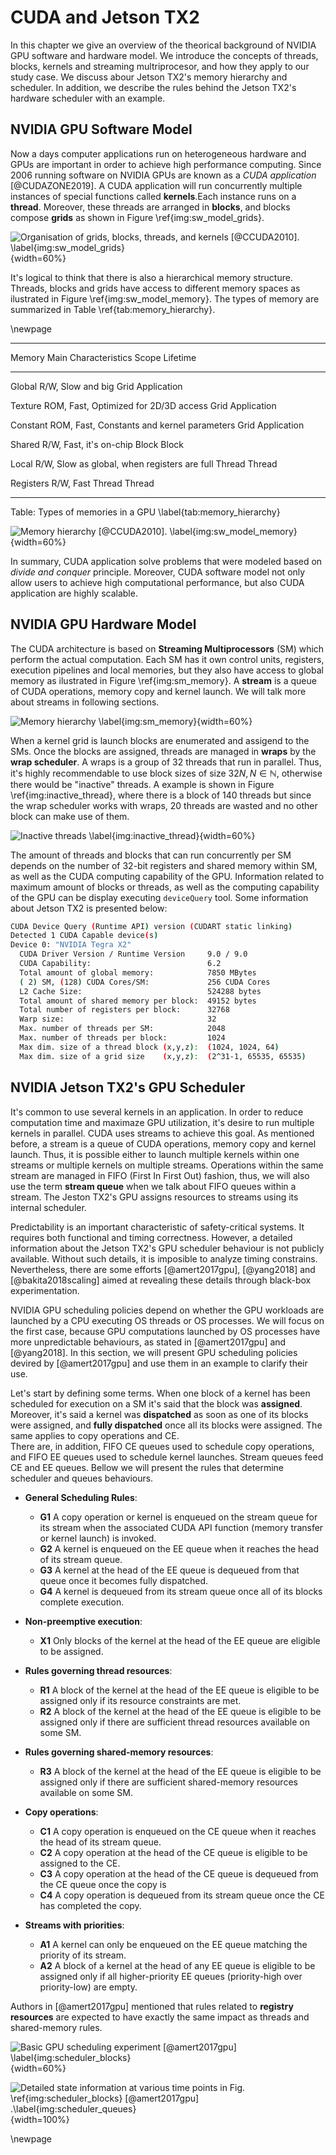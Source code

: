 # CUDA and Jetson TX2

<!--
After the introductory chapter, it seems fairly common to 
include a chapter that reviews the literature and 
introduces methodology used throughout the thesis.
-->
In this chapter we give an overview of the theorical background of  NVIDIA GPU software and hardware model. We introduce the concepts of threads, blocks, kernels and streaming multriprocesor, and how they apply to our study case.
We discuss abour Jetson TX2's memory hierarchy and scheduler. In addition, we describe the rules behind the Jetson TX2's hardware scheduler with an example. 

## NVIDIA GPU Software Model
Now a days computer applications run on heterogeneous hardware and GPUs are important in order to achieve high performance computing. 
Since 2006 running software on NVIDIA GPUs are known as a _CUDA application_ [@CUDAZONE2019].
A CUDA application will run concurrently multiple instances of special functions called **kernels**.Each instance runs on a **thread**. 
Moreover, these threads are arranged in **blocks**, and blocks compose **grids** as shown in Figure \ref{img:sw_model_grids}. 

![Organisation of grids, blocks, threads, and kernels [@CCUDA2010]. \label{img:sw_model_grids} ](source/figures/sw_model_grids.png){width=60%}

It's logical to think that there is also a hierarchical memory structure. 
Threads, blocks and grids have access to different memory spaces as ilustrated in Figure \ref{img:sw_model_memory}.
The types of memory are summarized in Table \ref{tab:memory_hierarchy}.

\newpage

---------------------------------------------------------------------------------------
Memory      Main Characteristics                            Scope   Lifetime
--------    -------------------                             -----   -----------
Global      R/W, Slow and big                               Grid    Application

Texture     ROM, Fast, Optimized for 2D/3D access           Grid    Application

Constant    ROM, Fast, Constants and kernel parameters      Grid    Application
 
Shared      R/W, Fast, it's on-chip                         Block   Block

Local       R/W, Slow as global, when registers are full    Thread  Thread

Registers   R/W, Fast                                       Thread  Thread

---------------------------------------------------------------------------

Table: Types of memories in a GPU \label{tab:memory_hierarchy}




![Memory hierarchy [@CCUDA2010]. \label{img:sw_model_memory} ](source/figures/sw_model_memory.png){width=60%}

In summary, CUDA application solve problems that were modeled based on _divide and conquer_ principle. Moreover, CUDA software model not only allow users to achieve high computational performance, but also CUDA application are highly scalable. 


## NVIDIA GPU Hardware Model
The CUDA architecture is based on **Streaming Multiprocessors** (SM) which perform the actual computation.
Each SM has it own control units, registers, execution pipelines and local memories, but they also have access to global memory as ilustrated in Figure \ref{img:sm_memory}.
A **stream** is a queue of CUDA operations, memory copy and kernel launch.
We will talk more about streams in following sections.

![Memory hierarchy  \label{img:sm_memory} ](source/figures/sm_memory.png){width=60%}


When a kernel grid is launch blocks are enumerated and assigend to the SMs. 
Once the blocks are assigned, threads are managed in **wraps** by the **wrap scheduler**. A wraps is a group of 32 threads that run in parallel. 
Thus, it's highly recommendable to use block sizes of size $32N, N \in \mathbb{N}$, otherwise there would be "inactive" threads.
A example is shown in Figure \ref{img:inactive_thread}, where there is a block of 140 threads but since the wrap scheduler works with wraps, 20 threads are wasted and no other block can make use of them. 


 
![Inactive threads \label{img:inactive_thread} ](source/figures/inactive_thread.png){width=60%}




The amount of  threads and blocks that can run concurrently per SM depends on the number of 32-bit registers and shared memory within SM, as well as the CUDA computing capability of the GPU. Information related to maximum amount of blocks  or threads, as well as the computing capability of the GPU can be display executing `deviceQuery` tool. 
Some information about Jetson TX2 is presented below: 

```sh
CUDA Device Query (Runtime API) version (CUDART static linking)
Detected 1 CUDA Capable device(s)
Device 0: "NVIDIA Tegra X2"
  CUDA Driver Version / Runtime Version     9.0 / 9.0
  CUDA Capability:                          6.2
  Total amount of global memory:            7850 MBytes 
  ( 2) SM, (128) CUDA Cores/SM:             256 CUDA Cores
  L2 Cache Size:                            524288 bytes
  Total amount of shared memory per block:  49152 bytes
  Total number of registers per block:      32768
  Warp size:                                32
  Max. number of threads per SM:            2048
  Max. number of threads per block:         1024
  Max dim. size of a thread block (x,y,z):  (1024, 1024, 64)
  Max dim. size of a grid size    (x,y,z):  (2^31-1, 65535, 65535)
```

## NVIDIA Jetson TX2's GPU Scheduler
It's common to use several kernels in an application.
In order to reduce computation time and maximaze GPU utilization, it's desire to run multiple kernels in parallel. 
CUDA uses streams to achieve this goal. 
As mentioned before, a stream is a queue of CUDA operations, memory copy and kernel launch.
Thus, it  is possible either to launch multiple kernels within one streams or multiple kernels on multiple streams. 
Operations within the same stream are managed in FIFO (First In First Out) fashion, thus, we will also use the term **stream queue** when we talk about FIFO queues within a stream.
The Jeston TX2's GPU assigns resources to streams using its internal scheduler.

Predictability is an important characteristic of safety-critical systems. It requires both functional and timing correctness.
However, a detailed information about the Jetson TX2's GPU scheduler behaviour is not publicly available. 
Without such details, it is imposible to analyze timing constrains. 
Nevertheless, there are some efforts [@amert2017gpu], [@yang2018] and [@bakita2018scaling] aimed at revealing these details through black-box experimentation.

NVIDIA GPU scheduling policies depend on whether the GPU workloads are launched by a CPU executing OS threads or OS processes. 
We will focus on the first case, because GPU computations launched by OS processes have more unpredictable behaviours, as stated in [@amert2017gpu] and [@yang2018]. 
In this section, we will present GPU scheduling policies devired by [@amert2017gpu] and use them in an example to clarify their use. 

Let's start by defining some terms. When one block of a kernel has been scheduled for execution on a SM it's said that the block was **assigned**. Moreover, it's said a kernel was **dispatched** as soon as one of its blocks were assigned, and **fully dispatched** once all its blocks were assigned. 
The same applies to copy operations and CE.  
There are, in addition, FIFO CE queues used to schedule copy operations, and FIFO EE queues used to schedule kernel launches.
Stream queues feed CE and EE queues. Bellow we will present the rules that determine scheduler and queues behaviours.

* **General Scheduling Rules**:
    * **G1** A copy operation or kernel is enqueued on the stream queue for its stream when the associated CUDA API function (memory transfer or kernel launch) is invoked.
    * **G2** A kernel is enqueued on the EE queue when it reaches the head of its stream queue.
    * **G3** A kernel at the head of the EE queue is dequeued from that queue once it becomes fully dispatched.
    * **G4** A kernel is dequeued from its stream queue once all of its blocks complete execution.

* **Non-preemptive execution**:
    * **X1** Only blocks of the kernel at the head of the EE queue are eligible to be assigned.

* **Rules governing thread resources**:
    * **R1** A block of the kernel at the head of the EE queue is eligible to be assigned only if its resource constraints are met.
    * **R2** A block of the kernel at the head of the EE queue is eligible to be assigned only if there are sufficient thread resources available on some SM.

* **Rules governing shared-memory resources**:
    * **R3** A block of the kernel at the head of the EE queue is eligible to be assigned only if there are sufficient shared-memory resources available on some SM.

* **Copy operations**:
    * **C1** A copy operation is enqueued on the CE queue when it reaches the head of its stream queue.
    * **C2** A copy operation at the head of the CE queue is eligible to be assigned to the CE.
    * **C3** A copy operation at the head of the CE queue is dequeued from the CE queue once the copy is
    * **C4** A copy operation is dequeued from its stream queue once the CE has completed the copy.

* **Streams with priorities**:
    * **A1** A kernel can only be enqueued on the EE queue matching the priority of its stream.
    * **A2** A block of a kernel at the head of any EE queue is eligible to be assigned only if all higher-priority EE queues (priority-high over priority-low) are empty.

Authors in [@amert2017gpu] mentioned that rules related to **registry resources** are expected to have exactly the same impact as threads and shared-memory rules. 


![Basic GPU scheduling experiment [@amert2017gpu] \label{img:scheduler_blocks} ](source/figures/scheduler_blocks.png){width=60%}

![Detailed state information at various time points in Fig. \ref{img:scheduler_blocks} [@amert2017gpu] .\label{img:scheduler_queues} ](source/figures/scheduler_queues.png){width=100%}


\newpage

